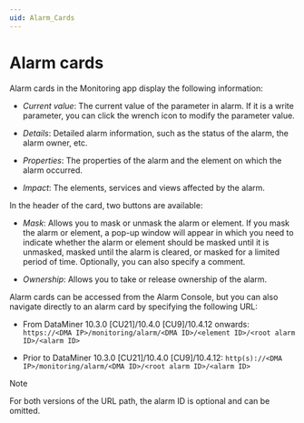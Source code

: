 ```yaml
---
uid: Alarm_Cards
---
```


# Alarm cards

Alarm cards in the Monitoring app display the following information:

- *Current value*: The current value of the parameter in alarm. If it is a write parameter, you can click the wrench icon to modify the parameter value.

- *Details*: Detailed alarm information, such as the status of the alarm, the alarm owner, etc.

- *Properties*: The properties of the alarm and the element on which the alarm occurred.

- *Impact*: The elements, services and views affected by the alarm.

In the header of the card, two buttons are available:

- *Mask*: Allows you to mask or unmask the alarm or element. If you mask the alarm or element, a pop-up window will appear in which you need to indicate whether the alarm or element should be masked until it is unmasked, masked until the alarm is cleared, or masked for a limited period of time. Optionally, you can also specify a comment.

- *Ownership*: Allows you to take or release ownership of the alarm.

Alarm cards can be accessed from the Alarm Console, but you can also navigate directly to an alarm card by specifying the following URL:

- From DataMiner 10.3.0 [CU21]/10.4.0 [CU9]/10.4.12 onwards<!--RN 41059-->: `https://<DMA IP>/monitoring/alarm/<DMA ID>/<element ID>/<root alarm ID>/<alarm ID>`

- Prior to DataMiner 10.3.0 [CU21]/10.4.0 [CU9]/10.4.12: `http(s)://<DMA IP>/monitoring/alarm/<DMA ID>/<root alarm ID>/<alarm ID>`

> [!NOTE]
> For both versions of the URL path, the alarm ID is optional and can be omitted.
